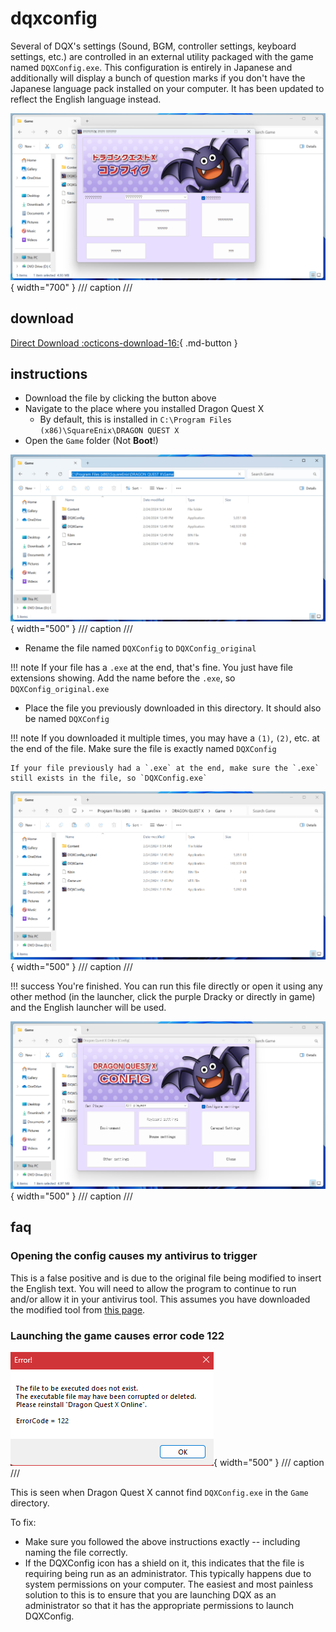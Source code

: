 # dqxconfig

Several of DQX's settings (Sound, BGM, controller settings, keyboard settings, etc.) are controlled in an external utility packaged with the game named `DQXConfig.exe`. This configuration is entirely in Japanese and additionally will display a bunch of question marks if you don't have the Japanese language pack installed on your computer. It has been updated to reflect the English language instead.

![ja_config_opened](./asset/dqxconfig/ja_config_opened.png){ width="700" }
/// caption
///

## download

[Direct Download :octicons-download-16:](https://github.com/dqx-translation-project/dqx_en_config/releases/latest/download/DQXConfig.exe){ .md-button }

## instructions

- Download the file by clicking the button above
- Navigate to the place where you installed Dragon Quest X
  - By default, this is installed in `C:\Program Files (x86)\SquareEnix\DRAGON QUEST X`
- Open the `Game` folder (Not **Boot**!)

![game_directory](./asset/dqxconfig/game_directory.png){ width="500" }
/// caption
///

- Rename the file named `DQXConfig` to `DQXConfig_original`

!!! note
    If your file has a `.exe` at the end, that's fine. You just have file extensions showing. Add the name before the `.exe`, so `DQXConfig_original.exe`

- Place the file you previously downloaded in this directory. It should also be named `DQXConfig`

!!! note
    If you downloaded it multiple times, you may have a `(1)`, `(2)`, etc. at the end of the file. Make sure the file is exactly named `DQXConfig`

    If your file previously had a `.exe` at the end, make sure the `.exe` still exists in the file, so `DQXConfig.exe`

![replaced_file](./asset/dqxconfig/replaced_file.png){ width="500" }
/// caption
///

!!! success
    You're finished. You can run this file directly or open it using any other method (in the launcher, click the purple Dracky or directly in game) and the English launcher will be used.

![en_config_opened](./asset/dqxconfig/en_config_opened.png){ width="500" }
/// caption
///

## faq

### Opening the config causes my antivirus to trigger

This is a false positive and is due to the original file being modified to insert the English text. You will need to allow the program to continue to run and/or allow it in your antivirus tool. This assumes you have downloaded the modified tool from [this page](#download).

### Launching the game causes error code 122

![error_code_122](./asset/dqxconfig/error_code_122.png){ width="500" }
/// caption
///

This is seen when Dragon Quest X cannot find `DQXConfig.exe` in the `Game` directory.

To fix:

- Make sure you followed the above instructions exactly -- including naming the file correctly.
- If the DQXConfig icon has a shield on it, this indicates that the file is requiring being run as an administrator. This typically happens due to system permissions on your computer. The easiest and most painless solution to this is to ensure that you are launching DQX as an administrator so that it has the appropriate permissions to launch DQXConfig.
